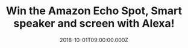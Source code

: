 ---
campaign-uuid: "c-72f0bc62-41b6-43c2-a486-173026bb414b"
type: "Competition"
category: "Gifts"
date: "2018-10-01T09:00:00.000Z"
end-date: "2018-11-02T23:59:00.000Z"
disable-form: false
is_promoted: true
has_entry_page: true
title: "Win the Amazon Echo Spot, Smart speaker and screen with Alexa!"
competition-description: "<p>Echo Spot brings you everything you love about Alexa,\
  \ in an all-new stylish and compact design that can show you things. We are giving\
  \ away the brand new Amazon Echo Spot to one of our readers!</p>\r\n<p>Want to discover\
  \ all those things and features Alexa has to bring you? Click below for a chance\
  \ to win!</p>"
hero-header: "Win the Amazon Echo Spot, Smart speaker and screen with Alexa!"
terms-confirmation: "N/A"
banner-img: "https://assets.expresslyapp.com/asset-c6802563-ae4a-485a-9e2d-6bdb8c31318a.jpg"
logo-left-href: "aaa.nme.com"
logo-left-image: "https://assets.expresslyapp.com/asset-cc0089d3-dd08-4b3d-8f09-63b33be556e1.jpg"
logo-left-title: "NME AAA"
bg-image-hero: "https://assets.expresslyapp.com/asset-5542e26a-84f3-4ca1-96df-472abe4b43c5.jpg"
bg-image-first: "https://assets.expresslyapp.com/asset-c64081b5-c5b8-4a1d-9e04-258c073faed9.jpg"
section1-content: "</p>Just ask to see the weather, get the news with a video flash\
  \ briefing, set a music alarm (Amazon Music, Spotify & TuneIn supported), see lyrics\
  \ (available in UK only) with Amazon Music, see your calendar, browse and listen\
  \ to Audible audiobooks, and more! Personalise your Spot with a collection of clock\
  \ faces to suit your style or set a photo background from Prime Photos!</p>\r\n\
  <p>Alexa is always getting smarter the more you use Echo Spot, the more Alexa adapts\
  \ to your speech patterns, vocabulary and personal preferences. And because Spot\
  \ is always connected, updates are delivered automatically!\r\n<p>Enter the form\
  \ below for a chance to win the amazing Amazon Echo Spot and it could be yours!</p>\r\
  \n<p>Good luck!</p>"
entry-title: "Win the Amazon Echo Spot, Smart speaker and screen with Alexa!"
entry-content: "Enter the draw to win the Amazon Echo Spot, Smart speaker and screen\
  \ with Alexa by completing the form below before 23:59 on 2nd of November 2018."
has-winner: false
prize-description: "The Amazon Echo Spot, Smart speaker and screen with Alexa."
special-conditions: "Multiple entries are allowed up to one every day.\r\nThis competition\
  \ is also available on: https://https://club.expressly.io/competitions/amazon-echo-spot-giveaway"
---